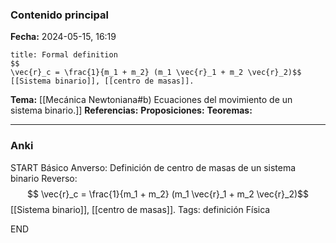 ### Contenido principal

**Fecha:** 2024-05-15, 16:19

```ad-formal
title: Formal definition
$$
\vec{r}_c = \frac{1}{m_1 + m_2} (m_1 \vec{r}_1 + m_2 \vec{r}_2)$$
[[Sistema binario]], [[centro de masas]].
```

**Tema:** [[Mecánica Newtoniana#b) Ecuaciones del movimiento de un sistema binario.]]
**Referencias:**
**Proposiciones:**
**Teoremas:**

---
### Anki

START
Básico
Anverso: Definición de centro de masas de un sistema binario
Reverso:
$$
\vec{r}_c = \frac{1}{m_1 + m_2} (m_1 \vec{r}_1 + m_2 \vec{r}_2)$$
[[Sistema binario]], [[centro de masas]].
Tags: definición Física
<!--ID: 1718033661397-->
END
